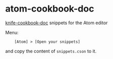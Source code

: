 # atom-cookbook-doc

[knife-cookbook-doc](https://github.com/realityforge/knife-cookbook-doc) snippets for the Atom editor

Menu: 

```
	[Atom] > [Open your snippets] 
```
	
and copy the content of `snippets.cson` to it.
